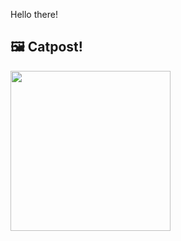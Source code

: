 Hello there!



## 🖼️ Catpost!

<sub>
    <img src="https://cdn2.thecatapi.com/images/62t.jpg" height="256">
</sub>

